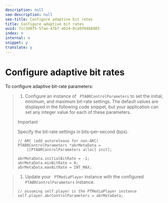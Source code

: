```yaml
---
description: null
seo-description: null
seo-title: Configure adaptive bit rates
title: Configure adaptive bit rates
uuid: 7cc3d075-57ae-47b7-ab24-0ca9394b8483
index: n
internal: n
snippet: y
translate: y
---
```


# Configure adaptive bit rates

To configure  <!-- PH element: phrases/primetime-sdk-name --> adaptive bit-rate parameters:

>1. Configure an instance of ` PTABRControlParameters` to set the initial, minimum, and maximum bit-rate settings.
>   The default values are displayed in the following code snippet, but your application can set any integer value for each of these parameters. 
>   >[!IMPORTANT]
>   >
>   >Specify the bit-rate settings in bits-per-second (bps).
>
>   ```
>   // ARC (add autorelease for non-ARC) 
>   PTABRControlParameters *abrMetaData =  
>       [[PTABRControlParameters alloc] init];  
>    
>   abrMetaData.initialBitRate = -1; 
>   abrMetaData.minBitRate = 0; 
>   abrMetaData.maxBitRate = INT_MAX;
>   ```

>
>1. Update your ` PTMediaPlayer` instance with the configured ` PTABRControlParameters` instance.
>
>   ```
>   // assuming self.player is the PTMediaPlayer instance 
>   self.player.abrControlParameters = abrMetaData;
>   ```
>
